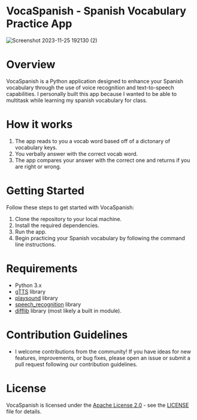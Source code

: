# VocaSpanish - Spanish Vocabulary Practice App
![Screenshot 2023-11-25 192130 (2)](https://github.com/chase-west/VocaSpanish/assets/57733840/aa663eca-73bd-488b-97d9-dbcad804d790)

# Overview
VocaSpanish is a Python application designed to enhance your Spanish vocabulary through the use of voice recognition and text-to-speech capabilities. I personally built this app because I wanted to be able to multitask while learning my spanish vocabulary for class. 

# How it works
1. The app reads to you a vocab word based off of a dictonary of vocabulary keys.
2. You verbally answer with the correct vocab word. 
3. The app compares your answer with the correct one and returns if you are right or wrong. 


# Getting Started
Follow these steps to get started with VocaSpanish:

1. Clone the repository to your local machine.
2. Install the required dependencies.
3. Run the app.
4. Begin practicing your Spanish vocabulary by following the command line instructions.
# Requirements
- Python 3.x
- [gTTS](https://pypi.org/project/gTTS/) library
- [playsound](https://pypi.org/project/playsound/) library
- [speech_recognition](https://pypi.org/project/SpeechRecognition/) library
- [difflib](https://docs.python.org/3/library/difflib.html) library (most likely a built in module). 
# Contribution Guidelines
- I welcome contributions from the community! If you have ideas for new features, improvements, or bug fixes, please open an issue or submit a pull request following our contribution guidelines.

# License
VocaSpanish is licensed under the [Apache License 2.0](https://opensource.org/licenses/Apache-2.0) - see the [LICENSE](LICENSE) file for details.

